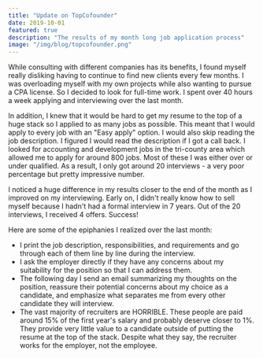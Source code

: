 ```yaml
---
title: "Update on TopCofounder"
date: 2019-10-01
featured: true
description: "The results of my month long job application process"
image: "/img/blog/topcofounder.png"
---
```


While consulting with different companies has its benefits, I found myself really disliking having to continue to find new clients every few months. I was overloading myself with my own projects while also wanting to pursue a CPA license. So I decided to look for full-time work. I spent over 40 hours a week applying and interviewing over the last month. 

In addition, I knew that it would be hard to get my resume to the top of a huge stack so I applied to as many jobs as possible. This meant that I would apply to every job with an "Easy apply" option. I would also skip reading the job description. I figured I would read the description if I got a call back. I looked for accounting and development jobs in the tri-county area which allowed me to apply for around 800 jobs. Most of these I was either over or under qualified. As a result, I only got around 20 interviews - a very poor percentage but pretty impressive number.

I noticed a huge difference in my results closer to the end of the month as I improved on my interviewing. Early on, I didn't really know how to sell myself because I hadn't had a formal interview in 7 years. Out of the 20 interviews, I received 4 offers. Success!

Here are some of the epiphanies I realized over the last month:

- I print the job description, responsibilities, and requirements and go through each of them line by line during the interview. 
- I ask the employer directly if they have any concerns about my suitability for the position so that I can address them.
- The following day I send an email summarizing my thoughts on the position, reassure their potential concerns about my choice as a candidate, and emphasize what separates me from every other candidate they will interview.
- The vast majority of recruiters are HORRIBLE. These people are paid around 15% of the first year's salary and probably deserve closer to 1%. They provide very little value to a candidate outside of putting the resume at the top of the stack. Despite what they say, the recruiter works for the employer, not the employee. 